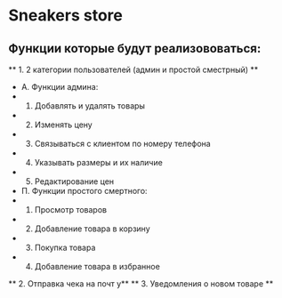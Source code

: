 # **Sneakers store**
## Функции которые будут реализововаться:
** 1. 2 категории пользователей (админ и простой сместрный) **
  
  - А. Функции админа:
   - 1. Добавлять и удалять товары
   - 2. Изменять цену
   - 3. Связываться с клиентом по номеру телефона
   - 4. Указывать размеры и их наличие
   - 5. Редактирование цен
  - П. Функции простого смертного:
   - 1. Просмотр товаров
   - 2. Добавление товара в корзину
   - 3. Покупка товара 
   - 4. Добавление товара в избранное 

** 2. Отправка чека на почт у**
** 3. Уведомления о новом товаре ** 
